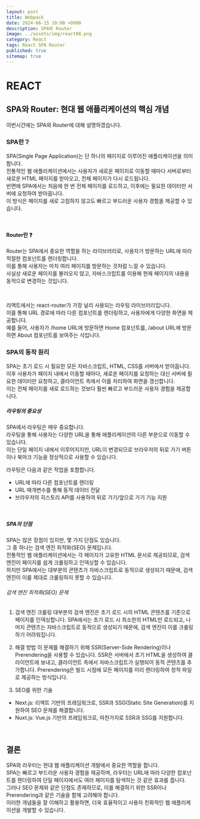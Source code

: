 ```yaml
---
layout: post
title: Webpack
date: 2024-06-15 10:00 +0900
description: SPA와 Router
image: ../assets/img/react08.png
category: React
tags: React SPA Router
published: true
sitemap: true
---
```


# REACT

## SPA와 Router: 현대 웹 애플리케이션의 핵심 개념

이번시간에는 SPA와 Router에 대해 설명하겠습니다.

### SPA란 ❔

SPA(Single Page Application)는 단 하나의 페이지로 이루어진 애플리케이션을 의미합니다.<br>
전통적인 웹 애플리케이션에서는 사용자가 새로운 페이지로 이동할 때마다 서버로부터 새로운 HTML 페이지를 받아오고, 전체 페이지가 다시 로드됩니다. <br>
반면에 SPA에서는 처음에 한 번 전체 페이지를 로드하고, 이후에는 필요한 데이터만 서버에 요청하여 받아옵니다. <br>
이 방식은 페이지를 새로 고침하지 않고도 빠르고 부드러운 사용자 경험을 제공할 수 있습니다.

<br>

#### Router란 ❓

Router는 SPA에서 중요한 역할을 하는 라이브러리로, 사용자가 방문하는 URL에 따라 적절한 컴포넌트를 렌더링합니다. <br>
이를 통해 사용자는 마치 여러 페이지를 방문하는 것처럼 느낄 수 있습니다. <br>
사실상 새로운 페이지를 불러오지 않고, 자바스크립트를 이용해 현재 페이지의 내용을 동적으로 변경하는 것입니다.

<br>

리액트에서는 react-router가 가장 널리 사용되는 라우팅 라이브러리입니다. <br>
이를 통해 URL 경로에 따라 다른 컴포넌트를 렌더링하고, 사용자에게 다양한 화면을 제공합니다. <br>
예를 들어, 사용자가 /home URL에 방문하면 Home 컴포넌트를, /about URL에 방문하면 About 컴포넌트를 보여주는 식입니다.

### SPA의 동작 원리

SPA는 초기 로드 시 필요한 모든 자바스크립트, HTML, CSS를 서버에서 받아옵니다. <br>
이후 사용자가 페이지 내에서 이동할 때마다, 새로운 페이지를 요청하는 대신 서버에 필요한 데이터만 요청하고, 클라이언트 측에서 이를 처리하여 화면을 갱신합니다.<br>
이는 전체 페이지를 새로 로드하는 것보다 훨씬 빠르고 부드러운 사용자 경험을 제공합니다.

##### 라우팅의 중요성

SPA에서 라우팅은 매우 중요합니다. <br>
라우팅을 통해 사용자는 다양한 URL을 통해 애플리케이션의 다른 부분으로 이동할 수 있습니다. <br>
이는 단일 페이지 내에서 이루어지지만, URL이 변경되므로 브라우저의 뒤로 가기 버튼이나 북마크 기능을 정상적으로 사용할 수 있습니다.
<br>

라우팅은 다음과 같은 작업을 포함합니다.

- URL에 따라 다른 컴포넌트를 렌더링
- URL 매개변수를 통해 동적 데이터 전달
- 브라우저의 히스토리 API를 사용하여 뒤로 가기/앞으로 가기 기능 지원

<br>

##### SPA의 단점

SPA는 많은 장점이 있지만, 몇 가지 단점도 있습니다. <br>
그 중 하나는 검색 엔진 최적화(SEO) 문제입니다. <br>
전통적인 웹 애플리케이션에서는 각 페이지가 고유한 HTML 문서로 제공되므로, 검색 엔진이 페이지를 쉽게 크롤링하고 인덱싱할 수 있습니다. <br>
하지만 SPA에서는 대부분의 콘텐츠가 자바스크립트로 동적으로 생성되기 때문에, 검색 엔진이 이를 제대로 크롤링하지 못할 수 있습니다.
<br>

###### 검색 엔진 최적화(SEO) 문제

1. 검색 엔진 크롤링
   대부분의 검색 엔진은 초기 로드 시의 HTML 콘텐츠를 기준으로 페이지를 인덱싱합니다. SPA에서는 초기 로드 시 최소한의 HTML만 로드되고, 나머지 콘텐츠는 자바스크립트로 동적으로 생성되기 때문에, 검색 엔진이 이를 크롤링하기 어려워집니다.

2. 해결 방법
   이 문제를 해결하기 위해 SSR(Server-Side Rendering)이나 Prerendering을 사용할 수 있습니다. SSR은 서버에서 초기 HTML을 생성하여 클라이언트에 보내고, 클라이언트 측에서 자바스크립트가 실행되어 동적 콘텐츠를 추가합니다. Prerendering은 빌드 시점에 모든 페이지를 미리 렌더링하여 정적 파일로 제공하는 방식입니다.

3. SEO를 위한 기술

- Next.js: 리액트 기반의 프레임워크로, SSR과 SSG(Static Site Generation)를 지원하여 SEO 문제를 해결합니다.
- Nuxt.js: Vue.js 기반의 프레임워크로, 마찬가지로 SSR과 SSG를 지원합니다.

<br>

## 결론

SPA와 라우터는 현대 웹 애플리케이션 개발에서 중요한 역할을 합니다. <br>
SPA는 빠르고 부드러운 사용자 경험을 제공하며, 라우터는 URL에 따라 다양한 컴포넌트를 렌더링하여 단일 페이지에서도 여러 페이지를 탐색하는 것 같은 효과를 줍니다. <br>
그러나 SEO 문제와 같은 단점도 존재하므로, 이를 해결하기 위한 SSR이나 Prerendering과 같은 기술을 함께 고려해야 합니다. <br>
이러한 개념들을 잘 이해하고 활용하면, 더욱 효율적이고 사용자 친화적인 웹 애플리케이션을 개발할 수 있습니다.
